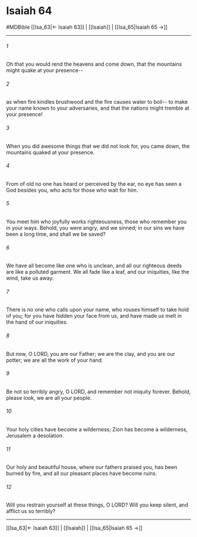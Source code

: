 # Isaiah 64
#MDBible
[[Isa_63|← Isaiah 63]] | [[Isaiah]] | [[Isa_65|Isaiah 65 →]]

***

###### 1 

Oh that you would rend the heavens and come down, that the mountains might quake at your presence-- 

###### 2 

as when fire kindles brushwood and the fire causes water to boil-- to make your name known to your adversaries, and that the nations might tremble at your presence! 

###### 3 

When you did awesome things that we did not look for, you came down, the mountains quaked at your presence. 

###### 4 

From of old no one has heard or perceived by the ear, no eye has seen a God besides you, who acts for those who wait for him. 

###### 5 

You meet him who joyfully works righteousness, those who remember you in your ways. Behold, you were angry, and we sinned; in our sins we have been a long time, and shall we be saved? 

###### 6 

We have all become like one who is unclean, and all our righteous deeds are like a polluted garment. We all fade like a leaf, and our iniquities, like the wind, take us away. 

###### 7 

There is no one who calls upon your name, who rouses himself to take hold of you; for you have hidden your face from us, and have made us melt in the hand of our iniquities. 

###### 8 

But now, O LORD, you are our Father; we are the clay, and you are our potter; we are all the work of your hand. 

###### 9 

Be not so terribly angry, O LORD, and remember not iniquity forever. Behold, please look, we are all your people. 

###### 10 

Your holy cities have become a wilderness; Zion has become a wilderness, Jerusalem a desolation. 

###### 11 

Our holy and beautiful house, where our fathers praised you, has been burned by fire, and all our pleasant places have become ruins. 

###### 12 

Will you restrain yourself at these things, O LORD? Will you keep silent, and afflict us so terribly? 

***

[[Isa_63|← Isaiah 63]] | [[Isaiah]] | [[Isa_65|Isaiah 65 →]]
